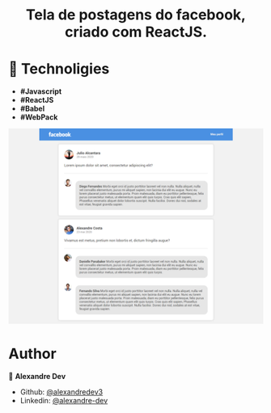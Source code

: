 <h1 align="center"> Tela de postagens do facebook, criado com ReactJS. </h1>

# :book: Technoligies
- **#Javascript**
- **#ReactJS**
- **#Babel**
- **#WebPack**

<img src="https://github.com/alexandredev3/facebook-posts/blob/master/post-facebook-sreen.png" />

# Author

👤 **Alexandre Dev**
* Github: [@alexandredev3](https://github.com/alexandredev3)
* Linkedin: [@alexandre-dev](https://www.linkedin.com/in/alexandre-dev-401699199/)
